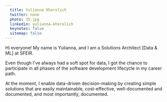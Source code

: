 ```yaml
---
  title: Yulianna Khorolich
  twitter: none
  photo: 35.jpg
  linkedin: yulianna-khorolich
  keynotes: false
  sitemap: false
---
```

Hi everyone! My name is Yulianna, and I am a Solutions Architect [Data & ML] at SFEIR. 

Even though I've always had a soft spot for data, I got the chance to participate in all phases of the software development lifecycle in my career path. 

At the moment, I enable data-driven decision-making by creating simple solutions that are easily maintainable, cost-effective, well-documented and documented, and most importantly, documented.
